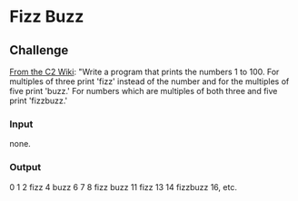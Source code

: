 # Fizz Buzz

## Challenge

[From the C2 Wiki](c2.com): "Write a program that prints the numbers 1 to 100. For multiples of three print 'fizz' instead of the number and for the multiples of five print 'buzz.' For numbers which are multiples of both three and five print 'fizzbuzz.'

### Input

none.

### Output

0
1
2
fizz
4
buzz
6
7
8
fizz
buzz
11
fizz
13
14
fizzbuzz
16, etc.
